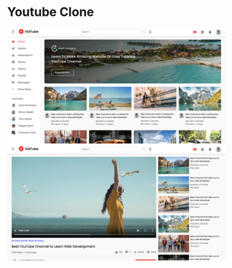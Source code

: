 # Youtube Clone
![alt text](https://github.com/yusufmandra/youtube-clone/blob/main/screenshots/YouTube-Clone-1.png)
![alt text](https://github.com/yusufmandra/youtube-clone/blob/main/screenshots/YouTube-Clone-2.png)
